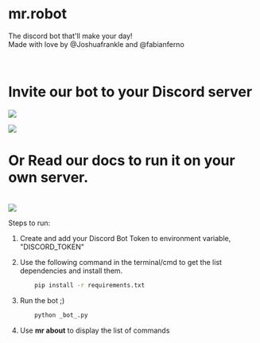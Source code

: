 # mr.robot


The discord bot that'll make your day!<br/>
Made with love by @Joshuafrankle and @fabianferno

<br />

# Invite our bot to your Discord server

<a href="https://discord.com/api/oauth2/authorize?client_id=727059984986406912&permissions=0&scope=bot"> <img src="https://media2.giphy.com/media/egALOqi5NrD708rAvK/giphy.gif?cid=ecf05e47ec39038c292b21903c7788e260b6aefa339e49ea&rid=giphy.gif"/></a> 

<img src="https://media2.giphy.com/media/VI3PVWfo2QvQS9PgoG/giphy.gif?cid=ecf05e47ss79k1l9elt018b19k2snusy3wujpsrkxxhb58xt&rid=giphy.gif"/>
<br>

# Or Read our docs to run it on your own server.

<br/>
<img src="https://media3.giphy.com/media/6pcaPznuZBtL2/giphy.gif">


Steps to run:

1. Create and add your Discord Bot Token to environment variable, "DISCORD_TOKEN"
   
2. Use the following command in the terminal/cmd to get the list dependencies and install them.
    ```cmd
        pip install -r requirements.txt
    ```
3. Run the bot ;)
    ```py 
        python _bot_.py
    ```
4. Use <b>mr about</b> to display the list of commands
